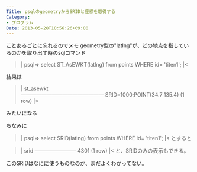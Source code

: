 ```yaml
---
Title: psqlのgeometryからSRIDと座標を取得する
Category:
- プログラム
Date: 2013-05-28T10:56:26+09:00
---
```




ことあるごとに忘れるのでメモ
geometry型の"latlng"が、どの地点を指しているのかを取り出す時のsqlコマンド


>|
psql=> select ST_AsEWKT(latlng) from points WHERE id= 'titen1';
|<

結果は

>|
               st_asewkt               
――――――――――――――――
 SRID=1000;POINT(34.7 135.4)
(1 row)
|<

みたいになる

ちなみに
>|
psql=> select SRID(latlng) from points WHERE id= 'titen1';
|<
とすると

>|
 srid
――――――――
 4301
(1 row)
|<
と、SRIDのみの表示もできる。

このSRIDはなにに使うものなのか、まだよくわかってない。


